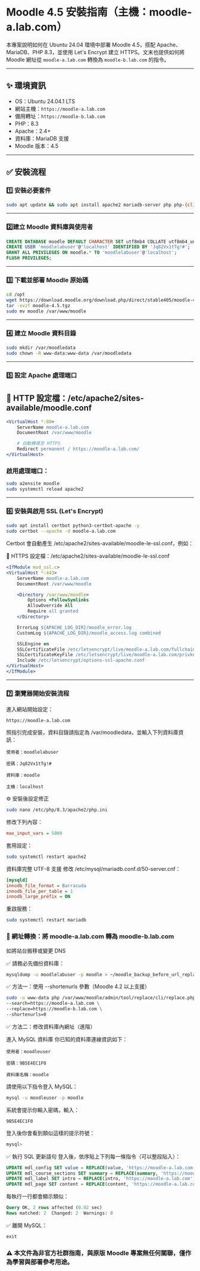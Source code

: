 # Moodle 4.5 安裝指南（主機：moodle-a.lab.com）

本專案說明如何在 Ubuntu 24.04 環境中部署 Moodle 4.5，搭配 Apache、MariaDB、PHP 8.3，並使用 Let's Encrypt 建立 HTTPS。文末也提供如何將 Moodle 網址從 `moodle-a.lab.com` 轉換為 `moodle-b.lab.com` 的指令。

---

## ✨ 環境資訊

- OS：Ubuntu 24.04.1 LTS
- 網站主機：`https://moodle-a.lab.com`
- 備用轉址：`https://moodle-b.lab.com`
- PHP：8.3
- Apache：2.4+
- 資料庫：MariaDB 支援
- Moodle 版本：4.5

---

## ✅ 安裝流程

### 1️⃣ 安裝必要套件

```bash
sudo apt update && sudo apt install apache2 mariadb-server php php-{cli,fpm,gd,intl,mbstring,xml,xmlrpc,curl,soap,zip,mysql} unzip git -y
```

---

### 2️⃣建立 Moodle 資料庫與使用者
```sql
CREATE DATABASE moodle DEFAULT CHARACTER SET utf8mb4 COLLATE utf8mb4_unicode_ci;
CREATE USER 'moodlelabuser'@'localhost' IDENTIFIED BY 'Jq82Vx1tTg!#';
GRANT ALL PRIVILEGES ON moodle.* TO 'moodlelabuser'@'localhost';
FLUSH PRIVILEGES;
```

---

### 3️⃣ 下載並部署 Moodle 原始碼
```bash
cd /opt
wget https://download.moodle.org/download.php/direct/stable405/moodle-4.5.tgz
tar -xvzf moodle-4.5.tgz
sudo mv moodle /var/www/moodle
```

---

### 4️⃣ 建立 Moodle 資料目錄
```bash
sudo mkdir /var/moodledata
sudo chown -R www-data:www-data /var/moodledata
```

---

### 5️⃣ 設定 Apache 處理端口
## 🔹 HTTP 設定檔：/etc/apache2/sites-available/moodle.conf
```apache
<VirtualHost *:80>
    ServerName moodle-a.lab.com
    DocumentRoot /var/www/moodle

    # 自動轉導至 HTTPS
    Redirect permanent / https://moodle-a.lab.com/
</VirtualHost>
```

### 啟用處理端口：

```bash
sudo a2ensite moodle
sudo systemctl reload apache2
```

---

### 6️⃣ 安裝與啟用 SSL (Let's Encrypt)
```bash
sudo apt install certbot python3-certbot-apache -y
sudo certbot --apache -d moodle-a.lab.com
```

Certbot 會自動產生 /etc/apache2/sites-available/moodle-le-ssl.conf，例如：

🔹 HTTPS 設定檔：/etc/apache2/sites-available/moodle-le-ssl.conf
```apache
<IfModule mod_ssl.c>
<VirtualHost *:443>
    ServerName moodle-a.lab.com
    DocumentRoot /var/www/moodle

    <Directory /var/www/moodle>
        Options +FollowSymlinks
        AllowOverride All
        Require all granted
    </Directory>

    ErrorLog ${APACHE_LOG_DIR}/moodle_error.log
    CustomLog ${APACHE_LOG_DIR}/moodle_access.log combined

    SSLEngine on
    SSLCertificateFile /etc/letsencrypt/live/moodle-a.lab.com/fullchain.pem
    SSLCertificateKeyFile /etc/letsencrypt/live/moodle-a.lab.com/privkey.pem
    Include /etc/letsencrypt/options-ssl-apache.conf
</VirtualHost>
</IfModule>
```

---

### 7️⃣ 瀏覽器開始安裝流程
進入網站開始設定：

```arduino
https://moodle-a.lab.com
```
照指引完成安裝，資料目錄請指定為 /var/moodledata，並輸入下列資料庫資訊：
```
使用者：moodlelabuser

密碼：Jq82Vx1tTg!#

資料庫：moodle

主機：localhost
```

⚙️ 安裝後設定修正
```bash
sudo nano /etc/php/8.3/apache2/php.ini
```

修改下列內容：
```ini
max_input_vars = 5000
```

套用設定：
```bash
sudo systemctl restart apache2
```

資料庫完整 UTF-8 支援
修改 /etc/mysql/mariadb.conf.d/50-server.cnf：
```ini
[mysqld]
innodb_file_format = Barracuda
innodb_file_per_table = 1
innodb_large_prefix = ON
```

重啟服務：
```bash
sudo systemctl restart mariadb
```

### 🔁 網址轉換：將 moodle-a.lab.com 轉為 moodle-b.lab.com
如將站台搬移或變更 DNS

✅ 請務必先備份資料庫：
```bash
mysqldump -u moodlelabuser -p moodle > ~/moodle_backup_before_url_replace.sql
```

✅ 方法一：使用 --shortenurls 參數（Moodle 4.2 以上支援）
```bash
sudo -u www-data php /var/www/moodle/admin/tool/replace/cli/replace.php \
--search=https://moodle-a.lab.com \
--replace=https://moodle-b.lab.com \
--shortenurls=0
```

✅ 方法二：修改資料庫內網址（進階）

進入 MySQL 資料庫
你已知的資料庫連線資訊如下：
```
使用者：moodleuser

密碼：9B5E4EC1F0

資料庫名稱：moodle
```

請使用以下指令登入 MySQL：
```bash
mysql -u moodleuser -p moodle
```

系統會提示你輸入密碼，輸入：
```
9B5E4EC1F0
```

登入後你會看到類似這樣的提示符號：
```sql
mysql>
```

✅ 執行 SQL 更新語句
登入後，依序貼上下列每一條指令（可以整段貼入）：
```sql
UPDATE mdl_config SET value = REPLACE(value, 'https://moodle-a.lab.com', 'https://moodle-b.lab.com');
UPDATE mdl_course_sections SET summary = REPLACE(summary, 'https://moodle-a.lab.com', 'https://moodle-b.lab.com');
UPDATE mdl_label SET intro = REPLACE(intro, 'https://moodle-a.lab.com', 'https://moodle-b.lab.com');
UPDATE mdl_page SET content = REPLACE(content, 'https://moodle-a.lab.com', 'https://moodle-b.lab.com');
```

每執行一行都會顯示類似：
```sql
Query OK, 2 rows affected (0.02 sec)
Rows matched: 2  Changed: 2  Warnings: 0
```

✅ 離開 MySQL：
```sql
exit
```

### ⚠️ 本文件為非官方社群指南，與原版 Moodle 專案無任何關聯，僅作為學習與部署參考用途。
